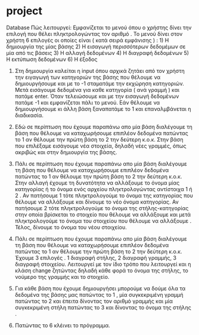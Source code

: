 # project
Database 
Πώς λειτουργεί:
Εμφανίζεται το μενού όπου ο χρήστης δίνει την επιλογή που θέλει πληκτρολογώντας τον αριθμό .
Το μενού δίνει στον χρήστη 6 επιλογές οι οποίες είναι ( κατά σειρά εμφάνισης ) :
    1) Η δημιουργία της μίας βάσης 
    2) Η εισαγωγή περισσότερων δεδομέμων σε μία από τις βάσεις 
    3) Η αλλαγή δεδομένων
    4) Η διαγραφή δεδομένων 
    5) Η εκτύπωση δεδομένων
    6) Η έξοδος


1) Στη δημιουργία καλείται η input όπου αρχικά ζητάει από τον χρήστη την ειγαγωγή των κατηγοριών της βάσης που θέλουμε να δημιουργήσουμε
και με το -1 σταματάμε την εκχώρηση κατηγοριών. Μετά εισάγουμε δεδομένα για καθε κατηγορία ( ανά γραμμή ) και πατάμε enter. Όταν 
τελειώσουμε και με την εισαγωγή δεδομένων πατάμε -1 και εμφανίζεται πάλι το μενού. Εάν θέλουμε να δημιουργήσουμε κι άλλη βάση ξαναπατάμε 
το 1 και επαναλμβάνεται η διαδικασία.

2) Εδώ σε περίπτωση που έχουμε παραπάνω απο μία βάση διαλέγουμε τη βάση που θέλουμε να καταχωρήσουμε επιπλέον δεδομένα πατώντας το 1 αν
θέλουμε την πρώτη βάση το 2 την δεύτερη κ.ο.κ. Στην βάση που επιλέξαμε εισάγουμε νέα στοιχεία, δηλαδή νέες γραμμές, όπως ακριβώς και στην δημιουργία της βάσης.

3) Πάλι σε περίπτωση που έχουμε παραπάνω απο μία βάση διαλέγουμε τη βάση που θέλουμε να καταχωρήσουμε επιπλέον δεδομένα πατώντας το 1 αν
θέλουμε την πρώτη βάση το 2 την δεύτερη κ.ο.κ. Στην αλλαγή έχουμε τη δυνατότητα να αλλάξουμε το όνομα μίας κατηγορίας ή το όνομα ενός αρχείου πληκτρολογώντας αντίστοιχα 1 ή 2 . Αν πατήσουμε 1 τότε πληκτρολογούμε το όνομα της κατηγορίας που θέλουμε να αλλάξουμε και δίνουμε το νέο όνομα κατηγορίας. Αν πατήσουμε 2 τότε πληκτρολογούμε το όνομα της στήλης-κατηγορίας στην οποία βρίσκεται το στοιχείο που θέλουμε να αλλάξουμε και μετά πληκτρολογούμε το όνομα του στοιχείου που θέλουμε να αλλάξουμε . Τέλος, δίνουμε το όνομα του νέου στοιχείου.

4) Πάλι σε περίπτωση που έχουμε παραπάνω απο μία βάση διαλέγουμε τη βάση που θέλουμε να καταχωρήσουμε επιπλέον δεδομένα πατώντας το 1 αν
θέλουμε την πρώτη βάση το 2 την δεύτερη κ.ο.κ. Έχουμε 3 επιλογές . 1 διαγραφή στήλης, 2 διαγραφή γραμμής, 3 διαγραφή στοιχείου. Λειτουργεί 
με τον ίδιο τρόπο που λειτουργεί και η κλάση change ζητώντας δηλαδή κάθε φορά το όνομα της στήλης, το νούμερο της γραμμής και το στοιχείο.

5) Για κάθε βάση που έχουμε δημιουργήσει μπορούμε να δούμε όλα τα δεδομένα της βάσης μας πατώντας το 1 , μία συγκεκριμένη γραμμή πατώντας το 2 και έπειτα δίνοντας τον αριθμό γραμμής και μία συγκεκριμένη στήλη πατώντας το 3 και δίνοντας το όνομα της στήλης .

6) Πατώντας το 6 κλέινει το πρόγραμμα.
